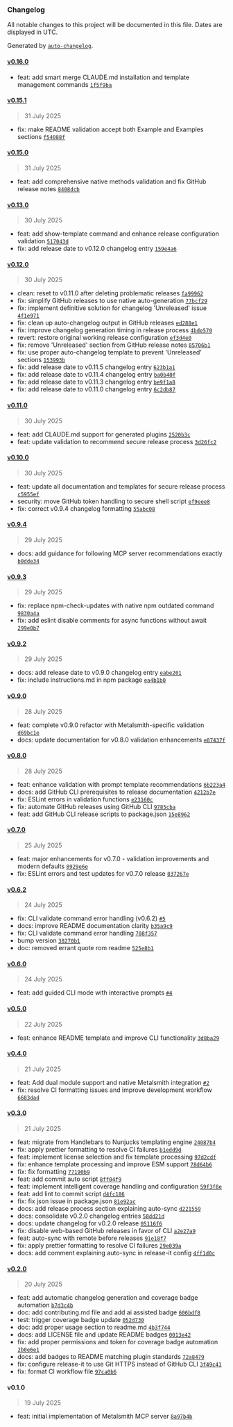 ### Changelog

All notable changes to this project will be documented in this file. Dates are displayed in UTC.

Generated by [`auto-changelog`](https://github.com/CookPete/auto-changelog).

#### [v0.16.0](https://github.com/wernerglinka/metalsmith-plugin-mcp-server/compare/v0.15.1...v0.16.0)

- feat: add smart merge CLAUDE.md installation and template management commands [`1f5f9ba`](https://github.com/wernerglinka/metalsmith-plugin-mcp-server/commit/1f5f9ba0b1aacf5839a297af10656b5884074491)

#### [v0.15.1](https://github.com/wernerglinka/metalsmith-plugin-mcp-server/compare/v0.15.0...v0.15.1)

> 31 July 2025

- fix: make README validation accept both Example and Examples sections [`f54088f`](https://github.com/wernerglinka/metalsmith-plugin-mcp-server/commit/f54088fc39d0a08414be5c24c2710bd6c143283f)

#### [v0.15.0](https://github.com/wernerglinka/metalsmith-plugin-mcp-server/compare/v0.13.0...v0.15.0)

> 31 July 2025

- feat: add comprehensive native methods validation and fix GitHub release notes [`8408dcb`](https://github.com/wernerglinka/metalsmith-plugin-mcp-server/commit/8408dcb3382f547af54b806d86f7e051333b8bb5)

#### [v0.13.0](https://github.com/wernerglinka/metalsmith-plugin-mcp-server/compare/v0.12.0...v0.13.0)

> 30 July 2025

- feat: add show-template command and enhance release configuration validation [`517043d`](https://github.com/wernerglinka/metalsmith-plugin-mcp-server/commit/517043d9c66ab4c87b6227b61c7d43b22d58220d)
- fix: add release date to v0.12.0 changelog entry [`159e4a6`](https://github.com/wernerglinka/metalsmith-plugin-mcp-server/commit/159e4a6ab80a1cc7a726d37c8a3a928554102873)

#### [v0.12.0](https://github.com/wernerglinka/metalsmith-plugin-mcp-server/compare/v0.11.0...v0.12.0)

> 30 July 2025

- clean: reset to v0.11.0 after deleting problematic releases [`fa99962`](https://github.com/wernerglinka/metalsmith-plugin-mcp-server/commit/fa9996207b0d8bbf516571a71744bacd1fdff01b)
- fix: simplify GitHub releases to use native auto-generation [`77bcf29`](https://github.com/wernerglinka/metalsmith-plugin-mcp-server/commit/77bcf29db37065907a8980ddfcf048f3d7357e4f)
- fix: implement definitive solution for changelog 'Unreleased' issue [`4f1e971`](https://github.com/wernerglinka/metalsmith-plugin-mcp-server/commit/4f1e971bba87659f1f6ed63eacc6690ed61999cd)
- fix: clean up auto-changelog output in GitHub releases [`ed288e1`](https://github.com/wernerglinka/metalsmith-plugin-mcp-server/commit/ed288e150a18af6bfff63cd094abb1bf811de99b)
- fix: improve changelog generation timing in release process [`4bde570`](https://github.com/wernerglinka/metalsmith-plugin-mcp-server/commit/4bde570bfcd80797c8366c3d2e66e090dc8e4031)
- revert: restore original working release configuration [`ef3d4e0`](https://github.com/wernerglinka/metalsmith-plugin-mcp-server/commit/ef3d4e08a3ee36e2f628d76be7f048ed39e3d7f7)
- fix: remove 'Unreleased' section from GitHub release notes [`85706b1`](https://github.com/wernerglinka/metalsmith-plugin-mcp-server/commit/85706b1865960b6fafd01da840bf940cac0cd4d0)
- fix: use proper auto-changelog template to prevent 'Unreleased' sections [`153993b`](https://github.com/wernerglinka/metalsmith-plugin-mcp-server/commit/153993bfec8ab0a400431a2fe27f19f1ede80c21)
- fix: add release date to v0.11.5 changelog entry [`623b1a1`](https://github.com/wernerglinka/metalsmith-plugin-mcp-server/commit/623b1a1a9367825d6cb28e528128a5a44664c45e)
- fix: add release date to v0.11.4 changelog entry [`ba0b40f`](https://github.com/wernerglinka/metalsmith-plugin-mcp-server/commit/ba0b40f8872db9450a59f7ebed2b02f38230ecb3)
- fix: add release date to v0.11.3 changelog entry [`be9f1a8`](https://github.com/wernerglinka/metalsmith-plugin-mcp-server/commit/be9f1a842d10481f55c3ac2b1b76879f44352cad)
- fix: add release date to v0.11.0 changelog entry [`6c2db87`](https://github.com/wernerglinka/metalsmith-plugin-mcp-server/commit/6c2db87a51c29eaade75658aaeea7f08d4fa838a)

#### [v0.11.0](https://github.com/wernerglinka/metalsmith-plugin-mcp-server/compare/v0.10.0...v0.11.0)

> 30 July 2025

- feat: add CLAUDE.md support for generated plugins [`2520b3c`](https://github.com/wernerglinka/metalsmith-plugin-mcp-server/commit/2520b3cc124fd4f3048127583b97cbd6777e0aa3)
- feat: update validation to recommend secure release process [`3d26fc2`](https://github.com/wernerglinka/metalsmith-plugin-mcp-server/commit/3d26fc22b5af1378546cd79fb7bb8fc9b7a78b09)

#### [v0.10.0](https://github.com/wernerglinka/metalsmith-plugin-mcp-server/compare/v0.9.4...v0.10.0)

> 30 July 2025

- feat: update all documentation and templates for secure release process [`c5955ef`](https://github.com/wernerglinka/metalsmith-plugin-mcp-server/commit/c5955efa6ae60d14af53c21fe3d5e5239cf24dc4)
- security: move GitHub token handling to secure shell script [`ef9eee8`](https://github.com/wernerglinka/metalsmith-plugin-mcp-server/commit/ef9eee80e110e54a5e2ef9c37e2193dad43501e5)
- fix: correct v0.9.4 changelog formatting [`55abc08`](https://github.com/wernerglinka/metalsmith-plugin-mcp-server/commit/55abc08a408afa338cd814ab94bd4c8546ecba33)

#### [v0.9.4](https://github.com/wernerglinka/metalsmith-plugin-mcp-server/compare/v0.9.3...v0.9.4)

> 29 July 2025

- docs: add guidance for following MCP server recommendations exactly [`b0dde34`](https://github.com/wernerglinka/metalsmith-plugin-mcp-server/commit/b0dde34f84fae59db6bc80ec296f8c61ce898f18)

#### [v0.9.3](https://github.com/wernerglinka/metalsmith-plugin-mcp-server/compare/v0.9.2...v0.9.3)

> 29 July 2025

- fix: replace npm-check-updates with native npm outdated command [`9830a4a`](https://github.com/wernerglinka/metalsmith-plugin-mcp-server/commit/9830a4ae1c4ce5cccdc2b769e45b46835a776b8e)
- fix: add eslint disable comments for async functions without await [`299e0b7`](https://github.com/wernerglinka/metalsmith-plugin-mcp-server/commit/299e0b7edb495d464b18b2bf69ae6e03cafacd5a)

#### [v0.9.2](https://github.com/wernerglinka/metalsmith-plugin-mcp-server/compare/v0.9.0...v0.9.2)

> 29 July 2025

- docs: add release date to v0.9.0 changelog entry [`eabe201`](https://github.com/wernerglinka/metalsmith-plugin-mcp-server/commit/eabe201af432c6bf712623283587c2bb097ec077)
- fix: include instructions.md in npm package [`ea4b1b0`](https://github.com/wernerglinka/metalsmith-plugin-mcp-server/commit/ea4b1b016ac43aa3e831d2b32095c1628012b56a)

#### [v0.9.0](https://github.com/wernerglinka/metalsmith-plugin-mcp-server/compare/v0.8.0...v0.9.0)

> 28 July 2025

- feat: complete v0.9.0 refactor with Metalsmith-specific validation [`d69bc1e`](https://github.com/wernerglinka/metalsmith-plugin-mcp-server/commit/d69bc1ecaddf570c92515d3fe1fbedc58036ea6f)
- docs: update documentation for v0.8.0 validation enhancements [`e87437f`](https://github.com/wernerglinka/metalsmith-plugin-mcp-server/commit/e87437fc6898cecb3bf7e1f21e3e2455d3767cd3)

#### [v0.8.0](https://github.com/wernerglinka/metalsmith-plugin-mcp-server/compare/v0.7.0...v0.8.0)

> 28 July 2025

- feat: enhance validation with prompt template recommendations [`6b223a4`](https://github.com/wernerglinka/metalsmith-plugin-mcp-server/commit/6b223a4b7e7b35dcf01db55800530cf09b4e2786)
- docs: add GitHub CLI prerequisites to release documentation [`4212b7e`](https://github.com/wernerglinka/metalsmith-plugin-mcp-server/commit/4212b7ec5295c566cd3ad57c08e5270450d8b252)
- fix: ESLint errors in validation functions [`e23160c`](https://github.com/wernerglinka/metalsmith-plugin-mcp-server/commit/e23160c23ad542594727aacee6d84837398776e1)
- fix: automate GitHub releases using GitHub CLI [`9785cba`](https://github.com/wernerglinka/metalsmith-plugin-mcp-server/commit/9785cbad47881281a6f1b9d1712bf9ccfc3a5823)
- feat: add GitHub CLI release scripts to package.json [`15e8962`](https://github.com/wernerglinka/metalsmith-plugin-mcp-server/commit/15e8962af02fc37e7a3dd80bafccbf60384fd626)

#### [v0.7.0](https://github.com/wernerglinka/metalsmith-plugin-mcp-server/compare/v0.6.2...v0.7.0)

> 25 July 2025

- feat: major enhancements for v0.7.0 - validation improvements and modern defaults [`8929e6e`](https://github.com/wernerglinka/metalsmith-plugin-mcp-server/commit/8929e6ec1171080c3514da63029410122296ee14)
- fix: ESLint errors and test updates for v0.7.0 release [`837267e`](https://github.com/wernerglinka/metalsmith-plugin-mcp-server/commit/837267e0d03adcdeaaa0d424f16dd0e0c456e77c)

#### [v0.6.2](https://github.com/wernerglinka/metalsmith-plugin-mcp-server/compare/v0.6.0...v0.6.2)

> 24 July 2025

- fix: CLI validate command error handling (v0.6.2) [`#5`](https://github.com/wernerglinka/metalsmith-plugin-mcp-server/pull/5)
- docs: improve README documentation clarity [`b35a9c9`](https://github.com/wernerglinka/metalsmith-plugin-mcp-server/commit/b35a9c94cf7f50fac43a31cd96a15dcc5cf3b3ba)
- fix: CLI validate command error handling [`708f357`](https://github.com/wernerglinka/metalsmith-plugin-mcp-server/commit/708f3579742a2edca91c25b9d9ccbfb3470781b8)
- bump version [`38270b1`](https://github.com/wernerglinka/metalsmith-plugin-mcp-server/commit/38270b195e6c8644c2b885d30f5bdcd7048ea954)
- doc: removed errant quote rom readme [`525e8b1`](https://github.com/wernerglinka/metalsmith-plugin-mcp-server/commit/525e8b11a8cfb8e5111d396be6394115196e9119)

#### [v0.6.0](https://github.com/wernerglinka/metalsmith-plugin-mcp-server/compare/v0.5.0...v0.6.0)

> 24 July 2025

- feat: add guided CLI mode with interactive prompts [`#4`](https://github.com/wernerglinka/metalsmith-plugin-mcp-server/pull/4)

#### [v0.5.0](https://github.com/wernerglinka/metalsmith-plugin-mcp-server/compare/v0.4.0...v0.5.0)

> 22 July 2025

- feat: enhance README template and improve CLI functionality [`3d8ba29`](https://github.com/wernerglinka/metalsmith-plugin-mcp-server/commit/3d8ba29de7ee3d611219e6fc02c2b6f17c60a956)

#### [v0.4.0](https://github.com/wernerglinka/metalsmith-plugin-mcp-server/compare/v0.3.0...v0.4.0)

> 21 July 2025

- feat: Add dual module support and native Metalsmith integration [`#2`](https://github.com/wernerglinka/metalsmith-plugin-mcp-server/pull/2)
- fix: resolve CI formatting issues and improve development workflow [`6683dad`](https://github.com/wernerglinka/metalsmith-plugin-mcp-server/commit/6683dad11a54011fe69876ae7c8e860ac84c1a0e)

#### [v0.3.0](https://github.com/wernerglinka/metalsmith-plugin-mcp-server/compare/v0.2.0...v0.3.0)

> 21 July 2025

- feat: migrate from Handlebars to Nunjucks templating engine [`24087b4`](https://github.com/wernerglinka/metalsmith-plugin-mcp-server/commit/24087b4f74654135c618e4f730c839ee1c2f6bb5)
- fix: apply prettier formatting to resolve CI failures [`b1edd9d`](https://github.com/wernerglinka/metalsmith-plugin-mcp-server/commit/b1edd9d5d97775bfc754d2a7c5a029938ce6cf29)
- feat: implement license selection and fix template processing [`97d2cdf`](https://github.com/wernerglinka/metalsmith-plugin-mcp-server/commit/97d2cdfc8c10b372f9827c0c97dac33a2b053c93)
- fix: enhance template processing and improve ESM support [`78d64b6`](https://github.com/wernerglinka/metalsmith-plugin-mcp-server/commit/78d64b65042de29a97d42de9fd1e29e6a76e245e)
- fix: fix formatting [`77190b9`](https://github.com/wernerglinka/metalsmith-plugin-mcp-server/commit/77190b9fb5a0d2ce19b8089667aab00f9c74946a)
- feat: add commit auto script [`8ff04f9`](https://github.com/wernerglinka/metalsmith-plugin-mcp-server/commit/8ff04f901b42723dc4e9cb7c07b5dfba83b00024)
- feat: implement intelligent coverage handling and configuration [`59f3f8e`](https://github.com/wernerglinka/metalsmith-plugin-mcp-server/commit/59f3f8e0e67e590bbf417cf0d4a97db46804a95c)
- feat: add lint to commit script [`d4fc186`](https://github.com/wernerglinka/metalsmith-plugin-mcp-server/commit/d4fc18660b9176d9f336af6ebe4938b10c6bd305)
- fix: fix json issue in package.json [`81e92ac`](https://github.com/wernerglinka/metalsmith-plugin-mcp-server/commit/81e92acf9248292c9a8fe457e9c95addb1f17e6b)
- docs: add release process section explaining auto-sync [`d221559`](https://github.com/wernerglinka/metalsmith-plugin-mcp-server/commit/d2215599c566b2e1e5b221532ef13d640c5a8bf2)
- docs: consolidate v0.2.0 changelog entries [`58dd21d`](https://github.com/wernerglinka/metalsmith-plugin-mcp-server/commit/58dd21dc4827cf3a820b45f8bdd6756de08b2f73)
- docs: update changelog for v0.2.0 release [`05116f6`](https://github.com/wernerglinka/metalsmith-plugin-mcp-server/commit/05116f68c344b0beb3e955f97d27ad3fdf7d693b)
- fix: disable web-based GitHub releases in favor of CLI [`a2e27a9`](https://github.com/wernerglinka/metalsmith-plugin-mcp-server/commit/a2e27a9ca34b3ceee4e4b73a708cee6618df1342)
- feat: auto-sync with remote before releases [`91e18f7`](https://github.com/wernerglinka/metalsmith-plugin-mcp-server/commit/91e18f750ed4f680ee268d5eb1d5c059630fe6ad)
- fix: apply prettier formatting to resolve CI failures [`29e039a`](https://github.com/wernerglinka/metalsmith-plugin-mcp-server/commit/29e039a071cc9dd5c66414df724190ee8beefcce)
- docs: add comment explaining auto-sync in release-it config [`4ff1d0c`](https://github.com/wernerglinka/metalsmith-plugin-mcp-server/commit/4ff1d0c9e9664d1795e4f4ac4c5e0a45ef49f611)

#### [v0.2.0](https://github.com/wernerglinka/metalsmith-plugin-mcp-server/compare/v0.1.0...v0.2.0)

> 20 July 2025

- feat: add automatic changelog generation and coverage badge automation [`b7d3c4b`](https://github.com/wernerglinka/metalsmith-plugin-mcp-server/commit/b7d3c4b11c9a3315e53c7506a1f3bb79ffd81893)
- doc: add contributing.md file and add ai assisted badge [`606bdf8`](https://github.com/wernerglinka/metalsmith-plugin-mcp-server/commit/606bdf854e97b0eb332652fbafcf6079f15471c5)
- test: trigger coverage badge update [`052d730`](https://github.com/wernerglinka/metalsmith-plugin-mcp-server/commit/052d73004c495e006f7e56db0075c81bc76ddd65)
- doc: add proper usage section to readme.md [`4b3f744`](https://github.com/wernerglinka/metalsmith-plugin-mcp-server/commit/4b3f744edc8efca7bb276103125366c693f3fbe9)
- docs: add LICENSE file and update README badges [`0013e42`](https://github.com/wernerglinka/metalsmith-plugin-mcp-server/commit/0013e42cc77fb53338e1fa005c83e801dabc9f57)
- fix: add proper permissions and token for coverage badge automation [`2b0e6e1`](https://github.com/wernerglinka/metalsmith-plugin-mcp-server/commit/2b0e6e1782bc11fe0e83232513b8b79a1f6a8c70)
- docs: add badges to README matching plugin standards [`72a8479`](https://github.com/wernerglinka/metalsmith-plugin-mcp-server/commit/72a84795cd2f596dc48f866959f0ae982345d283)
- fix: configure release-it to use Git HTTPS instead of GitHub CLI [`3f49c41`](https://github.com/wernerglinka/metalsmith-plugin-mcp-server/commit/3f49c411c8b778ad430d226e39ab74bb5c4fb708)
- fix: format CI workflow file [`97ca0b6`](https://github.com/wernerglinka/metalsmith-plugin-mcp-server/commit/97ca0b69bbc33e8f01a5c6ddfc2449fae0efe546)

#### v0.1.0

> 19 July 2025

- feat: initial implementation of Metalsmith MCP server [`8a97b4b`](https://github.com/wernerglinka/metalsmith-plugin-mcp-server/commit/8a97b4b8aae7ae308021699d3f9b2b7db75791b8)
